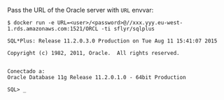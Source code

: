 Pass the URL of the Oracle server with `URL` envvar:

```
$ docker run -e URL=<user>/<password>@//xxx.yyy.eu-west-1.rds.amazonaws.com:1521/ORCL -ti sflyr/sqlplus

SQL*Plus: Release 11.2.0.3.0 Production on Tue Aug 11 15:41:07 2015

Copyright (c) 1982, 2011, Oracle.  All rights reserved.


Conectado a:
Oracle Database 11g Release 11.2.0.1.0 - 64bit Production

SQL> _
```
